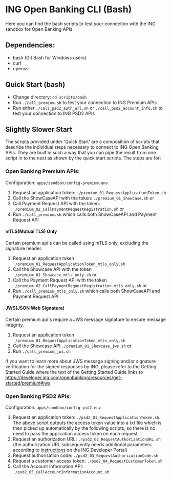 # ING Open Banking CLI (Bash)
Here you can find the bash scripts to test your connection with the ING sandbox for Open Banking
APIs.

## Dependencies:
* bash (Git Bash for Windows users)
* curl
* openssl

## Quick Start (bash)
* Change directory: `cd scripts/bash`
* Run `./call_premium.sh` to test your connection to ING Premium APIs
* Run either `./call_psd2_auth_url.sh`  or `./call_psd2_account_info.sh`
  to test your connection to ING PSD2 APIs

## Slightly Slower Start
The scripts provided under 'Quick Start' are a composition of scripts that describe the
individual steps necessary to connect to ING Open Banking APIs. They are built in such
a way that you can pipe the result from one script in to the next as shown by the quick
start scripts. The steps are for:

### Open Banking Premium APIs:
Configuration: `apps/sandbox/config-premium.env`
1. Request an application token: `./premium_01_RequestApplicationToken.sh`
2. Call the ShowCaseAPI with the token: `./premium_01_Showcase.sh`
or
2. Call Payment Request API with the token: `./premium_02_CallPaymentRequestRegistration.sh`
or
1. Run `./call_premium.sh` which calls both ShowCaseAPI and Payment Request API

#### mTLS(Mutual TLS) Only
Certain premium api's can be called using mTLS only, excluding the signature header.
1. Request an application token `./premium_01_RequestApplicationToken_mtls_only.sh`
2. Call the Showcase API with the token `./premium_01_Showcase_mtls_only.sh`
or
2. Call the Payment Request API with the token `./premium_02_CallPaymentRequestRegistration_mtls_only.sh`
or 
1. Run `./call_premium_mtls_only.sh` which calls both ShowCaseAPI and Payment Request API

#### JWS(JSON Web Signature)
Certain premium api's require a JWS message signature to ensure message integrity.
1. Request an application token `./premium_01_RequestApplicationToken_mtls_only.sh`
2. Call the Showcase API `./premium_01_Showcase_jws.sh`
or
1. Run `./call_premium_jws.sh`

If you want to learn more about JWS message signing and/or signature verification for the signed responses by ING, please refer to the Getting Started Guide
where the text of the Getting Started Guide links to https://developer.ing.com/openbanking/resources/get-started/premium#jws

### Open Banking PSD2 APIs:
Configuration: `apps/sandbox/config-psd2.env`
1. Request an application token: `./psd2_01_RequestApplicationToken.sh`. 
The above script outputs the access token value into a txt file which is then picked up automatically by the following scripts, 
so there is no need to pass the application access token on each request
2. Request an authorization URL: `./psd2_02_RequestAuthorizationURL.sh`
   (the authorization URL subsequently needs additional parameters according to
   [instructions](https://developer.ing.com/openbanking/get-started/psd2) on the ING Developer Portal)
3. Request authorisation code: `./psd2_03_RequestAuthorizationCode.sh`
4. Request a customer access token: `./psd2_04_RequestCustomerToken.sh`
5. Call the Account Information API: `./psd2_05_CallAccountInformationAccount.sh`
